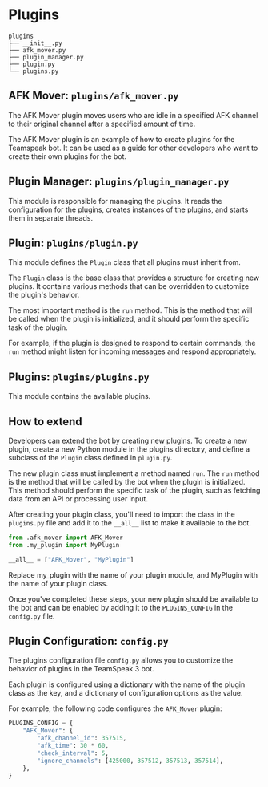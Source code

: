 # Plugins

```text
plugins
├── __init__.py
├── afk_mover.py
├── plugin_manager.py
├── plugin.py
└── plugins.py
```

## AFK Mover: `plugins/afk_mover.py`
The AFK Mover plugin moves users who are idle in a specified AFK channel to their original channel 
after a specified amount of time.

The AFK Mover plugin is an example of how to create plugins for the Teamspeak bot. 
It can be used as a guide for other developers who want to create their own plugins for the bot.

## Plugin Manager: `plugins/plugin_manager.py`
This module is responsible for managing the plugins. 
It reads the configuration for the plugins, creates instances of the plugins, and starts them in separate threads.

## Plugin: `plugins/plugin.py`
This module defines the `Plugin` class that all plugins must inherit from. 

The `Plugin` class is the base class that provides a structure for creating new plugins. 
It contains various methods that can be overridden to customize the plugin's behavior.

The most important method is the `run` method. 
This is the method that will be called when the plugin is initialized, 
and it should perform the specific task of the plugin. 

For example, if the plugin is designed to respond to certain commands, 
the `run` method might listen for incoming messages and respond appropriately.

## Plugins: `plugins/plugins.py`
This module contains the available plugins.

## How to extend

Developers can extend the bot by creating new plugins. 
To create a new plugin, create a new Python module in the plugins directory, 
and define a subclass of the `Plugin` class defined in `plugin.py`. 

The new plugin class must implement a method named `run`.
The `run` method is the method that will be called by the bot when the plugin is initialized. 
This method should perform the specific task of the plugin, such as fetching data from an API or processing user input.

After creating your plugin class, you'll need to import the class in the `plugins.py` file and 
add it to the `__all__` list to make it available to the bot.

```python
from .afk_mover import AFK_Mover
from .my_plugin import MyPlugin

__all__ = ["AFK_Mover", "MyPlugin"]
```

Replace my_plugin with the name of your plugin module, and MyPlugin with the name of your plugin class.

Once you've completed these steps, your new plugin should be available to the bot and 
can be enabled by adding it to the `PLUGINS_CONFIG` in the `config.py` file.

## Plugin Configuration: `config.py`
The plugins configuration file `config.py` allows you to customize the behavior of plugins in the TeamSpeak 3 bot. 

Each plugin is configured using a dictionary with the name of the plugin class as the key, 
and a dictionary of configuration options as the value. 

For example, the following code configures the `AFK_Mover` plugin:

```python
PLUGINS_CONFIG = {
    "AFK_Mover": {
        "afk_channel_id": 357515,
        "afk_time": 30 * 60,
        "check_interval": 5,
        "ignore_channels": [425000, 357512, 357513, 357514],
    },
}
```